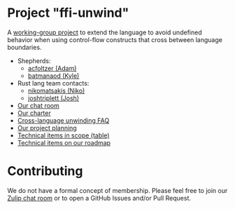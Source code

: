 # Project "ffi-unwind"

A [working-group project][shepherds-blog] to extend the language to avoid
undefined behavior when using control-flow constructs that cross between
language boundaries.

- Shepherds:
  - [acfoltzer (Adam)](https://github.com/acfoltzer)
  - [batmanaod (Kyle)](https://github.com/batmanaod)
- Rust lang team contacts:
  - [nikomatsakis (Niko)](https://github.com/nikmoatsakis)
  - [joshtriplett (Josh)](https://github.com/joshtriplett)
- [Our chat room][zulip-room]
- [Our charter](charter.md)
- [Cross-language unwinding FAQ](faq.md)
- [Our project planning](planning/project-planning.md)
- [Technical items in scope (table)](planning/scope-by-platform-table.md)
- [Technical items on our roadmap](planning/roadmap/)

[shepherds-blog]: http://smallcultfollowing.com/babysteps/blog/2019/09/11/aic-shepherds-3-0/
[zulip-room]: https://rust-lang.zulipchat.com/#narrow/stream/210922-wg-ffi-unwind/topic/welcome/near/177543226

# Contributing

We do not have a formal concept of membership. Please feel free to join our
[Zulip chat room][zulip-room] or to open a GitHub Issues and/or Pull Request.

